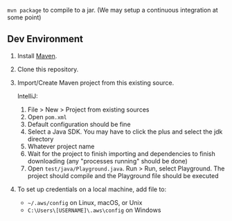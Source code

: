 `mvn package` to compile to a jar. (We may setup a continuous integration at some point)

## Dev Environment

1. Install [Maven](https://maven.apache.org/download.cgi).

2. Clone this repository.

3. Import/Create Maven project from this existing source.

   IntelliJ:
      1. File > New > Project from existing sources
      2. Open `pom.xml`
      3. Default configuration should be fine
      4. Select a Java SDK. You may have to click the plus and select the jdk directory
      5. Whatever project name
      6. Wait for the project to finish importing and dependencies to finish downloading (any "processes running" should be done)
      7. Open `test/java/Playground.java`. Run > Run, select Playground. The project should compile and the Playground file should be executed

4. To set up credentials on a local machine, add file to:
   * `~/.aws/config` on Linux, macOS, or Unix
   * `C:\Users\[USERNAME]\.aws\config` on Windows
